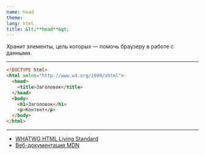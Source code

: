 ```yaml
---
name: head
theme:
lang: html
title: &lt;**head**&gt;
---
```


Хранит элементы, цель которых — помочь браузеру в работе с данными.

---

```html
<!DOCTYPE html>
<html xmlns="http://www.w3.org/1999/xhtml">
  <head>
    <title>Заголовок</title>
  </head>
  <body>
    <h1>Заголовок</h1>
    <p>Контент</p>
  </body>
</html>
```

---

- [WHATWG HTML Living Standard](https://html.spec.whatwg.org/multipage/semantics.html#the-head-element)
- [Веб-документация MDN](https://developer.mozilla.org/ru/docs/Web/HTML/Element/head)
